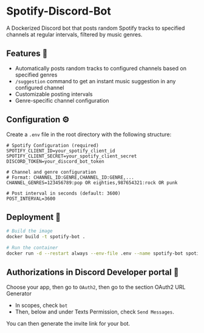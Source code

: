 # Spotify-Discord-Bot

A Dockerized Discord bot that posts random Spotify tracks to specified channels at regular intervals, filtered by music genres.

## Features 🎵

- Automatically posts random tracks to configured channels based on specified genres
- `/suggestion` command to get an instant music suggestion in any configured channel
- Customizable posting intervals
- Genre-specific channel configuration

## Configuration ⚙️

Create a `.env` file in the root directory with the following structure:

```env
# Spotify Configuration (required)
SPOTIFY_CLIENT_ID=your_spotify_client_id
SPOTIFY_CLIENT_SECRET=your_spotify_client_secret
DISCORD_TOKEN=your_discord_bot_token

# Channel and genre configuration
# Format: CHANNEL_ID:GENRE,CHANNEL_ID:GENRE,...
CHANNEL_GENRES=123456789:pop OR eighties,987654321:rock OR punk

# Post interval in seconds (default: 3600)
POST_INTERVAL=3600
```

## Deployment 🚀

```bash
# Build the image
docker build -t spotify-bot .

# Run the container
docker run -d --restart always --env-file .env --name spotify-bot spotify-bot
```

## Authorizations in Discord Developer portal 🔐

Choose your app, then go to `OAuth2`, then go to the section OAuth2 URL Generator
- In scopes, check `bot`
- Then, below and under Texts Permission, check `Send Messages`.

You can then generate the invite link for your bot.
